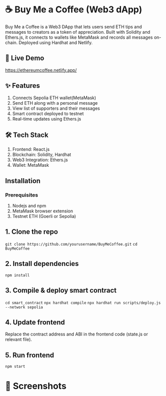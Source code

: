 # ☕ Buy Me a Coffee (Web3 dApp)
Buy Me a Coffee is a Web3 DApp that lets users send ETH tips and messages to creators as a token of appreciation. Built with Solidity and Ethers.js, it connects to wallets like MetaMask and records all messages on-chain. Deployed using Hardhat and Netlify.

## 🔗 Live Demo
https://ethereumcoffee.netlify.app/

## ✨ Features
  1. Connects Sepolia ETH wallet(MetaMask)
  2. Send ETH along with a personal message
  3. View list of supporters and their messages
  4. Smart contract deployed to testnet
  5. Real-time updates using Ethers.js

## 🛠️ Tech Stack
  1. Frontend: React.js
  2. Blockchain: Solidity, Hardhat
  3. Web3 Integration: Ethers.js
  4. Wallet: MetaMask

## Installation
### Prerequisites
1. Nodejs and npm
2. MetaMask browser extension
3. Testnet ETH (Goerli or Sepolia)

## 1. Clone the repo
`git clone https://github.com/yourusername/BuyMeCoffee.git`
`cd BuyMeCoffee`

## 2. Install dependencies
`npm install`

## 3. Compile & deploy smart contract
`cd smart_contract`
`npx hardhat compile`
`npx hardhat run scripts/deploy.js --network sepolia`

## 4. Update frontend
Replace the contract address and ABI in the frontend code (state.js or relevant file).

## 5. Run frontend
`npm start`

# 📸 Screenshots
